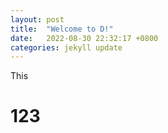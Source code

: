 ```yaml
---
layout: post
title:  "Welcome to D!"
date:   2022-08-30 22:32:17 +0800
categories: jekyll update
---
```

This

<H1>123</h1>


[jekyll-docs]: https://jekyllrb.com/docs/home
[jekyll-gh]:   https://github.com/jekyll/jekyll
[jekyll-talk]: https://talk.jekyllrb.com/
